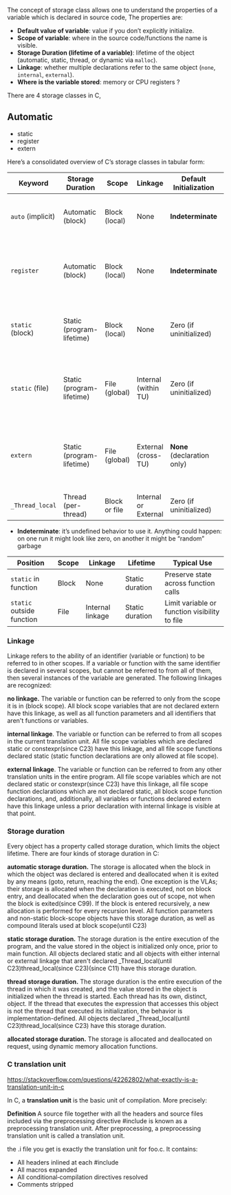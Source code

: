 The concept of storage class allows one to understand the properties of a variable which is declared in source code,
The properties are:

* **Default value of variable**: value if you don’t explicitly initialize.
* **Scope of variable**: where in the source code/functions the name is visible.
* **Storage Duration (lifetime of a variable)**: lifetime of the object (automatic, static, thread, or dynamic via `malloc`).
* **Linkage**: whether multiple declarations refer to the same object (`none`, `internal`, `external`).
* **Where is the variable stored**: memory or CPU registers ?

There are 4 storage classes in C,

**Automatic**
- 
* static
* register
* extern

Here’s a consolidated overview of C’s storage classes in tabular form:

| Keyword           | Storage Duration          | Scope         | Linkage              | Default Initialization      | Typical Use / Notes                                                         |
| ----------------- | ------------------------- | ------------- | -------------------- | --------------------------- | --------------------------------------------------------------------------- |
| `auto` (implicit) | Automatic (block)         | Block (local) | None                 | **Indeterminate**           | Default for local variables. Rarely written explicitly.                     |
| `register`        | Automatic (block)         | Block (local) | None                 | **Indeterminate**           | Hint to keep in CPU register (mostly ignored by modern compilers).          |
| `static` (block)  | Static (program-lifetime) | Block (local) | None                 | Zero (if uninitialized)     | Retains value across function calls; useful for counters, memoization.      |
| `static` (file)   | Static (program-lifetime) | File (global) | Internal (within TU) | Zero (if uninitialized)     | Limits symbol to one translation unit—encapsulation in multi-file programs. |
| `extern`          | Static (program-lifetime) | File (global) | External (cross-TU)  | **None** (declaration only) | Declares a global defined elsewhere; used in headers for shared globals.    |
| `_Thread_local`   | Thread (per-thread)       | Block or file | Internal or External | Zero (if uninitialized)     | C11 feature for thread-specific data.                                       |

- **Indeterminate**: it’s undefined behavior to use it. Anything could happen: on one run it might look like zero, on another it might be “random” garbage

| Position                  | Scope | Linkage          | Lifetime        | Typical Use                                   |
| ------------------------- | ----- | ---------------- | --------------- | --------------------------------------------- |
| `static` in function      | Block | None             | Static duration | Preserve state across function calls          |
| `static` outside function | File  | Internal linkage | Static duration | Limit variable or function visibility to file |

### Linkage

Linkage refers to the ability of an identifier (variable or function) to be referred to in other scopes. If a variable or function with the same identifier is declared in several scopes, but cannot be referred to from all of them, then several instances of the variable are generated. The following linkages are recognized:

**no linkage.** The variable or function can be referred to only from the scope it is in (block scope). All block scope variables that are not declared extern have this linkage, as well as all function parameters and all identifiers that aren't functions or variables.

**internal linkage**. The variable or function can be referred to from all scopes in the current translation unit. All file scope variables which are declared static or constexpr(since C23) have this linkage, and all file scope functions declared static (static function declarations are only allowed at file scope).

**external linkage**. The variable or function can be referred to from any other translation units in the entire program. All file scope variables which are not declared static or constexpr(since C23) have this linkage, all file scope function declarations which are not declared static, all block scope function declarations, and, additionally, all variables or functions declared extern have this linkage unless a prior declaration with internal linkage is visible at that point.

### Storage duration

Every object has a property called storage duration, which limits the object lifetime. There are four kinds of storage duration in C:

**automatic storage duration.** The storage is allocated when the block in which the object was declared is entered and deallocated when it is exited by any means (goto, return, reaching the end). One exception is the VLAs; their storage is allocated when the declaration is executed, not on block entry, and deallocated when the declaration goes out of scope, not when the block is exited(since C99). If the block is entered recursively, a new allocation is performed for every recursion level. All function parameters and non-static block-scope objects have this storage duration, as well as compound literals used at block scope(until C23)

**static storage duration.** The storage duration is the entire execution of the program, and the value stored in the object is initialized only once, prior to main function. All objects declared static and all objects with either internal or external linkage that aren't declared _Thread_local(until C23)thread_local(since C23)(since C11) have this storage duration.

**thread storage duration.** The storage duration is the entire execution of the thread in which it was created, and the value stored in the object is initialized when the thread is started. Each thread has its own, distinct, object. If the thread that executes the expression that accesses this object is not the thread that executed its initialization, the behavior is implementation-defined. All objects declared _Thread_local(until C23)thread_local(since C23) have this storage duration.

**allocated storage duration.** The storage is allocated and deallocated on request, using dynamic memory allocation functions.

### C translation unit

https://stackoverflow.com/questions/42262802/what-exactly-is-a-translation-unit-in-c

In C, a **translation unit** is the basic unit of compilation.  More precisely:

**Definition**
A source file together with all the headers and source files included via the preprocessing directive #include is known as a preprocessing translation unit. After preprocessing, a preprocessing translation unit is called a translation unit.

the .i file you get is exactly the translation unit for foo.c. It contains:
- All headers inlined at each #include
- All macros expanded
- All conditional‐compilation directives resolved
- Comments stripped

